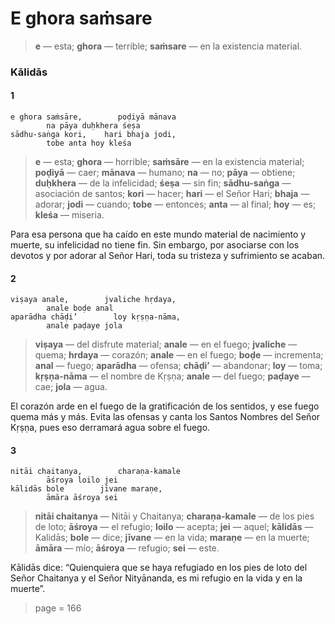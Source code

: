 # E ghora saṁsare

> **e** — esta; **ghora** — terrible; **saṁsare** — en la existencia material.

### Kālidās

#### 1

    e ghora saṁsāre,        poḍiyā mānava
            na pāya duḥkhera śeṣa
    sādhu-saṅga kori,    hari bhaja jodi,
            tobe anta hoy kleśa

> **e** — esta; **ghora** — horrible; **saṁsāre** — en la existencia material; **poḍiyā** — caer; **mānava** — humano; **na** — no; **pāya** — obtiene; **duḥkhera** — de la infelicidad; **śeṣa** — sin fin; **sādhu-saṅga** — asociación de santos; **kori** — hacer; **hari** — el Señor Hari; **bhaja** — adorar; **jodi** — cuando; **tobe** — entonces; **anta** — al final; **hoy** — es; **kleśa** — miseria.

Para esa persona que ha caído en este mundo material de nacimiento y muerte, su infelicidad no tiene fin. Sin embargo, por asociarse con los devotos y por adorar al Señor Hari, toda su tristeza y sufrimiento se acaban.

#### 2

    viṣaya anale,        jvaliche hṛdaya,
            anale boḍe anal
    aparādha chāḍi’        loy kṛṣṇa-nāma,
            anale paḍaye jola

> **viṣaya** — del disfrute material; **anale** — en el fuego; **jvaliche** — quema; **hrdaya** — corazón; **anale** — en el fuego; **boḍe** — incrementa; **anal** — fuego; **aparādha** — ofensa; **chāḍi’** — abandonar; **loy** — toma; **kṛṣṇa-nāma** — el nombre de Kṛṣṇa; **anale** — del fuego; **paḍaye** — cae; **jola** — agua.

El corazón arde en el fuego de la gratificación de los sentidos, y ese fuego quema más y más. Evita las ofensas y canta los Santos Nombres del Señor Kṛṣṇa, pues eso derramará agua sobre el fuego.

#### 3

    nitāi chaitanya,        charaṇa-kamale
            āśroya loilo jei
    kālidās bole        jīvane maraṇe,
            āmāra āśroya sei

> **nitāi chaitanya** — Nitāi y Chaitanya; **charaṇa-kamale** — de los pies de loto; **āśroya** — el refugio; **loilo** — acepta; **jei** — aquel; **kālidās** — Kalidās; **bole** — dice; **jīvane** — en la vida; **maraṇe** — en la muerte; **āmāra** — mío; **āśroya** — refugio; **sei** — este.

Kālidās dice: “Quienquiera que se haya refugiado en los pies de loto del Señor Chaitanya y el Señor Nityānanda, es mi refugio en la vida y en la muerte”.


> page = 166
